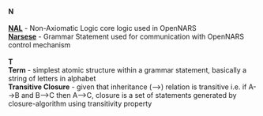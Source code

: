 **N**<br /><br />
**[NAL](https://github.com/opennars/opennars/wiki/Non-Axiomatic-Logic-(NAL),-Logic-behind-OpenNARS)** - Non-Axiomatic Logic core logic used in OpenNARS <br />
**[Narsese](https://github.com/opennars/opennars/wiki/Narsese-Grammar,-Language-of-OpenNARS)** - Grammar Statement used for communication with OpenNARS control mechanism<br /><br />
**T**<br />
**Term** - simplest atomic structure within a grammar statement, basically a string of letters in alphabet<br />
**Transitive Closure** - given that inheritance (-->) relation is  transitive i.e. if A-->B and B-->C then           A-->C, closure is a set of statements generated by closure-algorithm using transitivity property  <br /><br />


